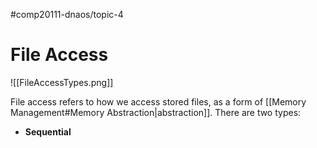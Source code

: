 #comp20111-dnaos/topic-4 
# File Access

![[FileAccessTypes.png]]

File access refers to how we access stored files, as a form of [[Memory Management#Memory Abstraction|abstraction]]. There are two types:

- **Sequential**
